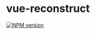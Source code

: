 # vue-reconstruct

[![NPM version](https://img.shields.io/npm/v/vue-reconstruct?color=a1b858&label=)](https://www.npmjs.com/package/vue-reconstruct)
